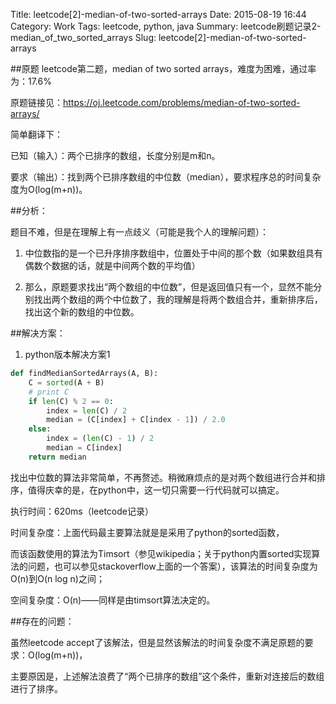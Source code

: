 Title: leetcode[2]-median-of-two-sorted-arrays
Date: 2015-08-19 16:44
Category: Work
Tags: leetcode, python, java
Summary: leetcode刷题记录2-median_of_two_sorted_arrays
Slug: leetcode[2]-median-of-two-sorted-arrays

##原题
leetcode第二题，median of two sorted arrays，难度为困难，通过率为：17.6%

原题链接见：https://oj.leetcode.com/problems/median-of-two-sorted-arrays/

简单翻译下：

已知（输入）：两个已排序的数组，长度分别是m和n。

要求（输出）：找到两个已排序数组的中位数（median），要求程序总的时间复杂度为O(log(m+n))。

##分析：

题目不难，但是在理解上有一点歧义（可能是我个人的理解问题）：

1. 中位数指的是一个已升序排序数组中，位置处于中间的那个数（如果数组具有偶数个数据的话，就是中间两个数的平均值）

2. 那么，原题要求找出“两个数组的中位数”，但是返回值只有一个，显然不能分别找出两个数组的两个中位数了，我的理解是将两个数组合并，重新排序后，找出这个新的数组的中位数。

##解决方案：

1. python版本解决方案1

````python
def findMedianSortedArrays(A, B):
    C = sorted(A + B)
    # print C
    if len(C) % 2 == 0:
        index = len(C) / 2
        median = (C[index] + C[index - 1]) / 2.0
    else:
        index = (len(C) - 1) / 2
        median = C[index]
    return median
````

找出中位数的算法非常简单，不再赘述。稍微麻烦点的是对两个数组进行合并和排序，值得庆幸的是，在python中，这一切只需要一行代码就可以搞定。

执行时间：620ms（leetcode记录）

时间复杂度：上面代码最主要算法就是是采用了python的sorted函数，

而该函数使用的算法为Timsort（参见wikipedia；关于python内置sorted实现算法的问题，也可以参见stackoverflow上面的一个答案），该算法的时间复杂度为O(n)到O(n log n)之间；

空间复杂度：O(n)——同样是由timsort算法决定的。

##存在的问题：

虽然leetcode accept了该解法，但是显然该解法的时间复杂度不满足原题的要求：O(log(m+n))，

主要原因是，上述解法浪费了“两个已排序的数组”这个条件，重新对连接后的数组进行了排序。